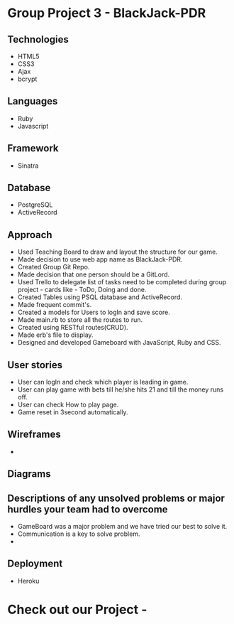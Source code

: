 # Group Project 3 - BlackJack-PDR

## Technologies 
- HTML5
- CSS3
- Ajax
- bcrypt
## Languages 
- Ruby
- Javascript
## Framework 
- Sinatra
## Database 
- PostgreSQL
- ActiveRecord

## Approach 

- Used Teaching Board to draw and layout the structure for our game.
- Made decision to use web app name as BlackJack-PDR.
- Created Group Git Repo.
- Made decision that one person should be a GitLord.
- Used Trello to delegate list of tasks need to be completed during group project - cards like - ToDo, Doing and done.
- Created Tables using PSQL database and ActiveRecord.
- Made frequent commit's.
- Created a models for Users to logIn and save score.
- Made main.rb to store all the routes to run.
- Created using RESTful routes(CRUD).
- Made erb's file to display.
- Designed and developed Gameboard with JavaScript, Ruby and CSS.

## User stories

- User can logIn and check which player is leading in game.
- User can play game with bets till he/she hits 21 and till the money runs off.
- User can check How to play page.
- Game reset in 3second automatically.

## Wireframes 

- 

## Diagrams 


## Descriptions of any unsolved problems or major hurdles your team had to overcome

- GameBoard was a major problem and we have tried our best to solve it.
- Communication is a key to solve problem.
- 

## Deployment 
- Heroku

# Check out our Project - 